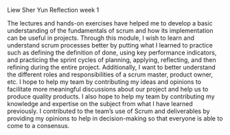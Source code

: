 Liew Sher Yun
Reflection week 1

The lectures and hands-on exercises have helped me to develop a basic understanding of the fundamentals of scrum and how its implementation can be useful in projects. Through this module, I wish to learn and understand scrum processes better by putting what I learned to practice such as defining the definition of done, using key performance indicators, and practicing the sprint cycles of planning, applying, reflecting, and then refining during the entire project. Additionally, I want to better understand the different roles and responsibilities of a scrum master, product owner, etc. I hope to help my team by contributing my ideas and opinions to facilitate more meaningful discussions about our project and help us to produce quality products. I also hope to help my team by contributing my knowledge and expertise on the subject from what I have learned previously. I contributed to the team’s use of Scrum and deliverables by providing my opinions to help in decision-making so that everyone is able to come to a consensus.